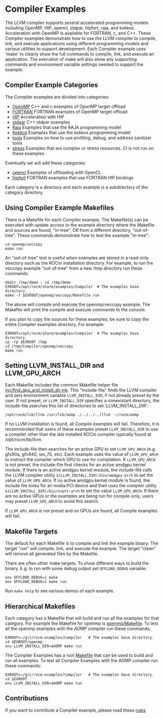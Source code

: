 Compiler Examples
=================

The LLVM compiler supports several accelerated programming models
including OpenMP, HIP, opencl, stdpar, hipfort, raja, and kokkos.
Acceleration with OpenMP is available for FORTRAN, c, and C++.
These Compiler examples demonstrate how to use the LLVM compiler to compile,
link, and execute applications using different programming models and
various utilities to support development. Each Compiler example uses
'make' to clearly show the full commands to compile, link, and execute
an application. The execution of make will also show any supporting commands
and environment variable settings needed to support the example.

## Compiler Example Categories

The Compiler examples are divided into categories:

- [OpenMP](openmp/README.md)  C++ and c examples of OpenMP target offload
- [FORTRAN](fortran)  FORTRAN examples of OpenMP target offload
- [HIP](hip/README.md)  Acceleration with HIP
- [stdpar](stdpar)  C++ stdpar examples
- [Raja](raja/README.md)  Examples that use the RAJA programming model
- [Kokkos](kokkos)  Examples that use the kokkos programming model
- [tools](tools)  Examples on how to use profiling, debug, and address sanitizer tools
- [stress](stress)  Examples that are complex or stress resources. CI is not run on these examples

Eventually we will add these categories:

- [opencl](opencl)  Examples of offloading with OpenCL
- [hipfort](hipfort)  FORTRAN examples that use FORTRAN HIP bindings

Each category is a directory and each example is a subdirectory of the category directory.


## Using Compiler Example Makefiles
 
There is a Makefile for each Compiler example. The Makefile(s) can be executed
with update access to the example directory where the Makefile and sources are
found, "in-tree", OR from a different directory, "out-of-tree".
These commands demonstrate how to test the example "in-tree":
```
cd openmp/veccopy
make run

```
An "out-of-tree" test is useful when examples are stored in a read-only
directory such as the ROCm installation directory. For example, to run the
veccopy example "out-of-tree" from a new /tmp directory run these commands:
```
mkdir /tmp/demo ; cd /tmp/demo
EXROOT=/opt/rocm/share/examples/Compiler  # The examples base directory.
make -f $EXROOT/openmp/veccopy/Makefile run
```
The above will compile and execute the openmp/veccopy example.
The Makefile will print the compile and execute commands to the console.

If you plan to copy the sources for these examples, be sure to copy
the entire Compiler examples directory.  For example:
```
EXROOT=/opt/rocm/share/examples/Compiler  # The examples base directory.
cp -rp $EXROOT /tmp
cd /tmp/Compiler/openmp/veccopy
make run 
```
## Setting LLVM_INSTALL_DIR and LLVM_GPU_ARCH

Each Makefile includes the common Makefile helper file
[inc/find_gpu_and_install_dir.mk](inc/find_gpu_and_install_dir.mk).
This "include-file" finds the LLVM compiler and sets environment
variable `LLVM_INSTALL_DIR`, if not already preset by the user.
If not preset, or `LLVM_INSTALL_DIR` specifies a nonexistant directory,
the include-file searches this list of directories to set 'LLVM_INSTALL_DIR':

```
/opt/rocm/lib/llvm /usr/lib/aomp ./../../../llvm  ~/rocm/aomp
```
If no LLVM installation is found, all Compile examples will fail.
Therefore, it is recommended that users of these examples preset `LLVM_INSTALL_DIR`
to use a compiler other than the last installed ROCm compiler typically
found at /opt/rocm/lib/llvm. 

The include-file then searches for an active GPU to set `LLVM_GPU_ARCH`
(e.g. gfx90a, gfx940, sm_70, etc).
Each example uses the value of `LLVM_GPU_ARCH` to instruct the compiler
which GPU to use for compilation. If `LLVM_GPU_ARCH` is not preset,
the include-file first checks for an active amdgpu kernel module.
If there is an active amdgpu kernel module, the include-file calls the LLVM compiler utility
`$(LLVM_INSTALL_DIR)/bin/amdgpu-arch` to set the value of `LLVM_GPU_ARCH`.
If no active amdgpu kernel module is found, the include file looks for an nvidia PCI
device and then uses the compiler utility `$(LLVM_INSTALL_DIR)/bin/nvptx-arch`
to set the value `LLVM_GPU_ARCH`.
If there are no active GPUs or the examples are being run for compile-only,
users may preset `LLVM_GPU_ARCH` to avoid this search.

If `LLVM_GPU_ARCH` is not preset and no GPUs are found, all Compile examples will fail.

## Makefile Targets

The default for each Makefile is to compile and link the example binary.
The target "run" will compile, link, and execute the example.
The target "clean" will remove all generated files by the Makefile.   

There are often other make targets. To show different ways to build the binary.
E.g. to run with some debug output set `OFFLOAD_DEBUG` variable:

```
env OFFLOAD_DEBUG=1 make
env OFFLOAD_DEBUG=1 make run
```

Run ```make help``` to see various demos of each example.

## Hierarchical Makefiles

Each category has a Makefile that will build and run all the examples for that category. 
For example the Makefile for openmp is [openmp/Makefile](here).
To test all the openmp examples with the AOMP compiler run these commands:
```
EXROOT=~/git/rocm-examples/Compiler   # The examples base directory.
cd $EXROOT/openmp
env LLVM_INSTALL_DIR=$AOMP make run
```
The Compiler Examples has a root [Makefile](Makefile) that can be used to build and run all examples. 
To test all Compiler Examples with the AOMP compiler run these commands:
```
EXROOT=~/git/rocm-examples/Compiler   # The examples base directory.
cd $EXROOT
env LLVM_INSTALL_DIR=$AOMP make run
```


## Contributions

If you want to contribute a Compiler example, please read these [rules](inc/contribute_rules.md).
